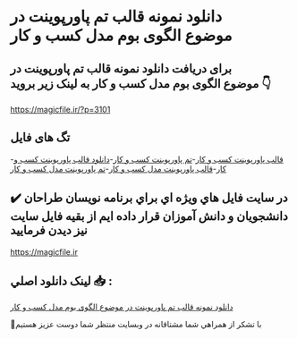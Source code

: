 # دانلود نمونه قالب تم پاورپوینت در موضوع الگوی بوم مدل کسب و کار

## برای دریافت دانلود نمونه قالب تم پاورپوینت در موضوع الگوی بوم مدل کسب و کار به لینک زیر بروید 👇

https://magicfile.ir/?p=3101

## تگ های فایل

-[قالب پاورپوینت کسب و کار](https://magicfile.ir/product/%d9%82%d8%a7%d9%84%d8%a8-%d8%aa%d9%85-%d9%be%d8%a7%d9%88%d8%b1%d9%be%d9%88%db%8c%d9%86%d8%aa%d8%af%d8%b1-%d9%85%d9%88%d8%b6%d9%88%d8%b9%d8%a7%d9%84%da%af%d9%88%db%8c-%d8%a8%d9%88%d9%85-%d9%85%d8%af%d9%84-%da%a9%d8%b3%d8%a8-%d9%88-%da%a9%d8%a7%d8%b1/)-[تم پاورپوینت کسب و کار](https://magicfile.ir/product/%d9%82%d8%a7%d9%84%d8%a8-%d8%aa%d9%85-%d9%be%d8%a7%d9%88%d8%b1%d9%be%d9%88%db%8c%d9%86%d8%aa%d8%af%d8%b1-%d9%85%d9%88%d8%b6%d9%88%d8%b9%d8%a7%d9%84%da%af%d9%88%db%8c-%d8%a8%d9%88%d9%85-%d9%85%d8%af%d9%84-%da%a9%d8%b3%d8%a8-%d9%88-%da%a9%d8%a7%d8%b1/)-[دانلود قالب پاورپوینت کسب و کار](https://magicfile.ir/product/%d9%82%d8%a7%d9%84%d8%a8-%d8%aa%d9%85-%d9%be%d8%a7%d9%88%d8%b1%d9%be%d9%88%db%8c%d9%86%d8%aa%d8%af%d8%b1-%d9%85%d9%88%d8%b6%d9%88%d8%b9%d8%a7%d9%84%da%af%d9%88%db%8c-%d8%a8%d9%88%d9%85-%d9%85%d8%af%d9%84-%da%a9%d8%b3%d8%a8-%d9%88-%da%a9%d8%a7%d8%b1/)-[قالب پاورپوینت مدل کسب و کار](https://magicfile.ir/product/%d9%82%d8%a7%d9%84%d8%a8-%d8%aa%d9%85-%d9%be%d8%a7%d9%88%d8%b1%d9%be%d9%88%db%8c%d9%86%d8%aa%d8%af%d8%b1-%d9%85%d9%88%d8%b6%d9%88%d8%b9%d8%a7%d9%84%da%af%d9%88%db%8c-%d8%a8%d9%88%d9%85-%d9%85%d8%af%d9%84-%da%a9%d8%b3%d8%a8-%d9%88-%da%a9%d8%a7%d8%b1/)-[تم پاورپوینت مدل کسب و کار](https://magicfile.ir/product/%d9%82%d8%a7%d9%84%d8%a8-%d8%aa%d9%85-%d9%be%d8%a7%d9%88%d8%b1%d9%be%d9%88%db%8c%d9%86%d8%aa%d8%af%d8%b1-%d9%85%d9%88%d8%b6%d9%88%d8%b9%d8%a7%d9%84%da%af%d9%88%db%8c-%d8%a8%d9%88%d9%85-%d9%85%d8%af%d9%84-%da%a9%d8%b3%d8%a8-%d9%88-%da%a9%d8%a7%d8%b1/)

## ✔️ در سايت فايل هاي ويژه اي براي برنامه نويسان طراحان دانشجويان و دانش آموزان قرار داده ايم از بقيه فايل سايت نيز ديدن فرماييد

https://magicfile.ir


## لينک دانلود اصلي 📥 :

[دانلود نمونه قالب تم پاورپوینت در موضوع الگوی بوم مدل کسب و کار](https://magicfile.ir/product/%d9%82%d8%a7%d9%84%d8%a8-%d8%aa%d9%85-%d9%be%d8%a7%d9%88%d8%b1%d9%be%d9%88%db%8c%d9%86%d8%aa%d8%af%d8%b1-%d9%85%d9%88%d8%b6%d9%88%d8%b9%d8%a7%d9%84%da%af%d9%88%db%8c-%d8%a8%d9%88%d9%85-%d9%85%d8%af%d9%84-%da%a9%d8%b3%d8%a8-%d9%88-%da%a9%d8%a7%d8%b1/) 


🙏با تشکر از همراهي شما مشتاقانه در وبسایت منتظر شما دوست عزیز هستیم

